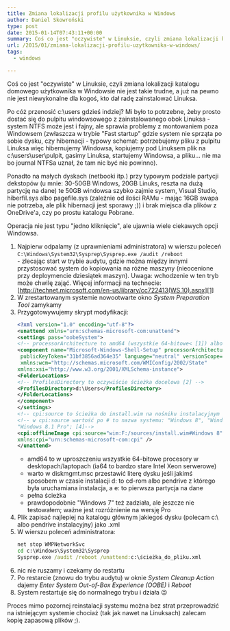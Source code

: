 ```yaml
---
title: Zmiana lokalizacji profilu użytkownika w Windows
author: Daniel Skowroński
type: post
date: 2015-01-14T07:43:11+00:00
summary: Coś co jest "oczywiste" w Linuksie, czyli zmiana lokalizacji katalogu domowego użytkownika w Windowsie nie jest takie trudne, a już na pewno nie jest niewykonalne dla kogoś, kto dał radę zainstalować Linuksa.
url: /2015/01/zmiana-lokalizacji-profilu-uzytkownika-w-windows/
tags:
  - windows

---
```

Coś co jest "oczywiste" w Linuksie, czyli zmiana lokalizacji katalogu domowego użytkownika w Windowsie nie jest takie trudne, a już na pewno nie jest niewykonalne dla kogoś, kto dał radę zainstalować Linuksa.

Po cóż przenosić c:\users gdzieś indziej? Mi było to potrzebne, żeby prosto dostać się do pulpitu windowsowego z zainstalowanego obok Linuksa - system NTFS może jest i fajny, ale sprawia problemy z montowaniem poza Windowsem (zwłaszcza w trybie "Fast startup" gdzie system nie sprząta po sobie dysku, czy hibernacji - typowy schemat: potrzebujemy pliku z pulpitu Linuksa więc hibernujemy Windowsa, kopiujemy pod Linuksem plik na c:\users\user\pulpit, gasimy Linuksa, startujemy Windowsa, a pliku... nie ma bo journal NTFSa uznał, że tam nic być nie powinno).

Ponadto na małych dyskach (netbooki itp.) przy typowym podziale partycji dekstopów (u mnie: 30-50GB Windows, 20GB Linuks, reszta na dużą partycję na dane) te 50GB windowsa szybko zajmie system, Visual Studio, hiberfil.sys albo pagefile.sys (zależnie od ilości RAMu - mając 16GB swapa nie potrzeba, ale plik hibernacji jest sporawy ;)) i brak miejsca dla plików z OneDrive'a, czy po prostu katalogu Pobrane\.

Operacja nie jest typu "jedno kliknięcie", ale ujawnia wiele ciekawych opcji Windowsa.

  1. Najpierw odpalamy (z uprawnieniami administratora) w wierszu poleceń  
    `C:\Windows\System32\Sysprep\Sysprep.exe /audit /reboot`  
    - zlecając start w trybie audytu, gdzie można między innymi przystosować system do kopiowania na różne maszyny (nieocenione przy deploymencie dziesiątek maszyn). Uwaga: wchodzenie w ten tryb może chwilę zająć. Więcej informacji na technecie: [http://technet.microsoft.com/en-us/library/cc722413(WS.10).aspx][1]
  2. W zrestartowanym systemie nowootwarte okno _System Preparation Tool_ zamykamy
  3. Przygotowywujemy skrypt modyfikacji: 
     ```xml
     <?xml version="1.0" encoding="utf-8"?>
     <unattend xmlns="urn:schemas-microsoft-com:unattend">
     <settings pass="oobeSystem">
     <!-- processorArchitecture to amd64 (wszystkie 64-bitowe< [1]) albo x86 -->
     <component name="Microsoft-Windows-Shell-Setup" processorArchitecture="amd64"
      publicKeyToken="31bf3856ad364e35" language="neutral" versionScope="nonSxS"
      xmlns:wcm="http://schemas.microsoft.com/WMIConfig/2002/State" 
     xmlns:xsi="http://www.w3.org/2001/XMLSchema-instance">
     <FolderLocations>
     <!-- ProfilesDirectory to oczywiście ścieżka docelowa [2] -->
     <ProfilesDirectory>d:\Users</ProfilesDirectory>
     </FolderLocations>
     </component>
     </settings>
     <!-- cpi:source to ścieżka do install.wim na nośniku instalacyjnym [3] -->
     <!-- w cpi:source wartość po # to nazwa systemu: "Windows 8", "Windows 8.1", 
     "Windows 8.1 Pro"; [4]-->
     <cpi:offlineImage cpi:source="wim:F:/sources/install.wim#Windows 8" 
     xmlns:cpi="urn:schemas-microsoft-com:cpi" />
     </unattend>
     ```
     * amd64 to w uproszczeniu wszystkie 64-bitowe procesory w desktopach/laptopach (ia64  to bardzo stare Intel Xeon serwerowe)  
     * warto w diskmgmt.msc przestawić literę dysku jeśli jakimś sposobem w czasie  instalacji d: to cd-rom albo pendrive z którego była uruchamiana instalacja, a e: to  pierwsza partycja na dane  
     * pełna ścieżka  
     * prawdopodobnie "Windows 7" też zadziała, ale jeszcze nie testowałem; ważne jest rozróżnienie na wersję Pro
  1. Plik zapisać najlepiej na katalogu głównym jakiegoś dysku (polecam c:\ albo pendrive instalacyjny) jako .xml
  1. W wierszu poleceń administratora: 
     ```cmd
     net stop WMPNetworkSvc
     cd c:\Windows\System32\Sysprep
     Sysprep.exe /audit /reboot /unattend:c:\ścieżka_do_pliku.xml
     ```
  1. nic nie ruszamy i czekamy do restartu
  1. Po restarcie (znowu do trybu audytu) w oknie _System Cleanup Action_ dajemy _Enter System Out-of-Box Experience (OOBE)_ i _Reboot_
  1. System restartuje się do normalnego trybu i działa 😉
      
Proces mimo pozornej reinstalacji systemu można bez strat przeprowadzić na istniejącym systemie chociaż (tak jak nawet na Linuksach) zalecam kopię zapasową plików ;).

 [1]: http://technet.microsoft.com/en-us/library/cc722413(WS.10).aspx "http://technet.microsoft.com/en-us/library/cc722413(WS.10).aspx"